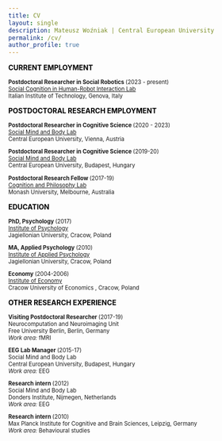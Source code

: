 ```yaml
---
title: CV
layout: single
description: Mateusz Woźniak | Central European University
permalink: /cv/
author_profile: true
---
```


<p><strong><span style="color: #000000;">CURRENT EMPLOYMENT</span></strong></p>

<p style="font-size: 80%;"><strong> Postdoctoral Researcher in Social Robotics </strong>(2023 - present) <br/>
<a href="https://socialmind.ceu.edu/somby" target="_blank">Social Cognition in Human-Robot Interaction Lab</a> <br/>
Italian Institute of Technology, Genova, Italy<br/></p>
  
<p><strong><span style="color: #000000;">POSTDOCTORAL RESEARCH EMPLOYMENT</span></strong></p>

<p style="font-size: 80%;"><strong> Postdoctoral Researcher in Cognitive Science </strong>(2020 - 2023) <br/>
<a href="https://socialmind.ceu.edu/somby" target="_blank">Social Mind and Body Lab</a> <br/>
Central European University, Vienna, Austria<br/></p>

<p style="font-size: 80%;"><strong> Postdoctoral Researcher in Cognitive Science </strong>(2019-20) <br/>
<a href="https://socialmind.ceu.edu/somby" target="_blank">Social Mind and Body Lab</a> <br/>
Central European University, Budapest, Hungary<br/></p>

<p style="font-size: 80%;"><strong> Postdoctoral Research Fellow </strong>(2017-19) <br/>
<a href="https://www.monash.edu/arts/cognition-and-philosophy-lab" target="_blank">Cognition and Philosophy Lab</a> <br/>
Monash University, Melbourne, Australia <br/></p>

  
<p><strong><span style="color: #000000;">EDUCATION </span></strong></p>

<p style="font-size: 80%;"><strong>PhD, Psychology </strong>(2017)<br />
<a href="https://psychologia.uj.edu.pl/en_GB/start" target="_blank">Institute of Psychology</a><br />
Jagiellonian University, Cracow, Poland<br /></p>

<p style="font-size: 80%;"><strong>MA, Applied Psychology </strong>(2010)<br />
<a href="https://ips.uj.edu.pl/en_GB/start-en" target="_blank">Institute of Applied Psychology</a><br />
Jagiellonian University, Cracow, Poland<br /></p>

<p style="font-size: 80%;"><strong>Economy </strong>(2004-2006)<br />
<a href="https://uek.krakow.pl/en/" target="_blank">Institute of Economy</a><br />
Cracow University of Economics , Cracow, Poland<br /></p>


<p><strong><span style="color: #000000;">OTHER RESEARCH EXPERIENCE</span></strong></p>

<p style="font-size: 80%;"><strong>Visiting Postdoctoral Researcher </strong>(2017-19)<br />
Neurocomputation and Neuroimaging Unit <br/>
Free University Berlin, Berlin, Germany<br/>
<em>Work area: </em>fMRI<br /></p>

<p style="font-size: 80%;"><strong>EEG Lab Manager </strong>(2015-17)<br />
Social Mind and Body Lab <br/>
Central European University, Budapest, Hungary<br/>
<em>Work area: </em>EEG<br /></p>

<p style="font-size: 80%;"><strong>Research intern </strong>(2012)<br />
Social Mind and Body Lab <br/>
Donders Institute, Nijmegen, Netherlands<br/>
<em>Work area: </em>EEG<br /></p>

<p style="font-size: 80%;"><strong>Research intern </strong>(2010)<br />
Max Planck Institute for Cognitive and Brain Sciences, Leipzig, Germany<br/>
<em>Work area: </em>Behavioural studies<br /></p>

  
